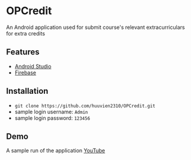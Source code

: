 # OPCredit
An Android application used for submit course's relevant extracurriculars for extra credits
## Features
- [Android Studio](https://developer.android.com/studio)
- [Firebase](https://firebase.google.com/)
## Installation
- `git clone https://github.com/huuvien2310/OPCredit.git`
- sample login username: `Admin`
- sample login password: `123456`
## Demo
A sample run of the application [YouTube](https://www.youtube.com/watch?v=VhIkEMoXeTE)
